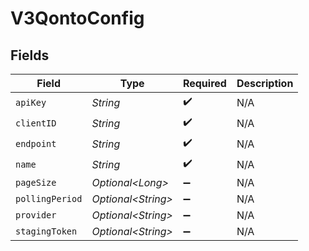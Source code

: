 # V3QontoConfig


## Fields

| Field               | Type                | Required            | Description         |
| ------------------- | ------------------- | ------------------- | ------------------- |
| `apiKey`            | *String*            | :heavy_check_mark:  | N/A                 |
| `clientID`          | *String*            | :heavy_check_mark:  | N/A                 |
| `endpoint`          | *String*            | :heavy_check_mark:  | N/A                 |
| `name`              | *String*            | :heavy_check_mark:  | N/A                 |
| `pageSize`          | *Optional\<Long>*   | :heavy_minus_sign:  | N/A                 |
| `pollingPeriod`     | *Optional\<String>* | :heavy_minus_sign:  | N/A                 |
| `provider`          | *Optional\<String>* | :heavy_minus_sign:  | N/A                 |
| `stagingToken`      | *Optional\<String>* | :heavy_minus_sign:  | N/A                 |